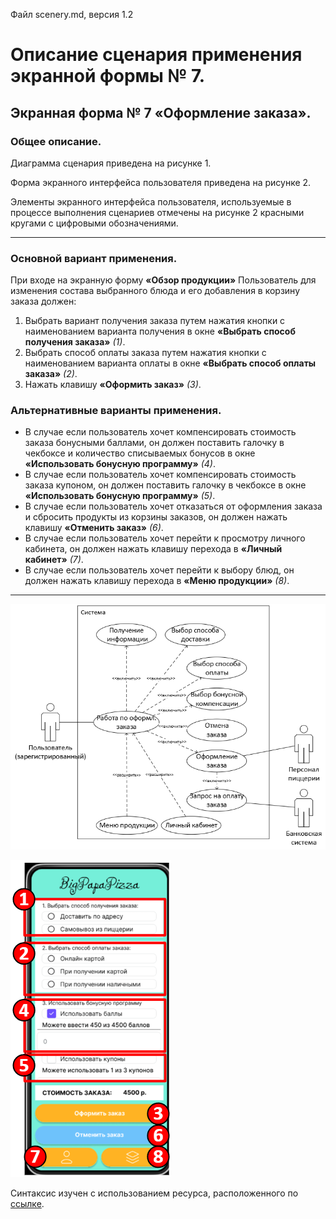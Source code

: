 Файл scenery.md, версия 1.2
# Описание сценария применения экранной формы № 7.
## Экранная форма № 7 «Оформление заказа».
### Общее описание.
Диаграмма сценария приведена на рисунке 1.

Форма экранного интерфейса пользователя приведена на рисунке 2.

Элементы экранного интерфейса пользователя, используемые в процессе выполнения сценариев отмечены на рисунке 2 красными кругами с цифровыми обозначениями.

---

### Основной вариант применения.
При входе на экранную форму **«Обзор продукции»** Пользователь для изменения состава выбранного блюда и его добавления в корзину заказа должен:
1. Выбрать вариант получения заказа путем нажатия кнопки с наименованием варианта получения в окне **«Выбрать способ получения заказа»** *(1)*.
2. Выбрать способ оплаты заказа путем нажатия кнопки с наименованием варианта оплаты в окне **«Выбрать способ оплаты заказа»** *(2)*.
3. Нажать клавишу **«Оформить заказ»** *(3)*.
### Альтернативные варианты применения.
- В случае если пользователь хочет компенсировать стоимость заказа бонусными баллами, он должен поставить галочку в чекбоксе и количество списываемых бонусов в окне **«Использовать бонусную программу»** *(4)*.
- В случае если пользователь хочет компенсировать стоимость заказа купоном, он должен поставить галочку в чекбоксе в окне **«Использовать бонусную программу»** *(5)*.
- В случае если пользователь хочет отказаться от оформления заказа и сбросить продукты из корзины заказов, он должен нажать клавишу **«Отменить заказ»** *(6)*.
- В случае если пользователь хочет перейти к просмотру личного кабинета, он должен нажать клавишу перехода в **«Личный кабинет»** *(7)*.
- В случае если пользователь хочет перейти к выбору блюд, он должен нажать клавишу перехода в **«Меню продукции»** *(8)*.

---

![Рисунок 1  - Диаграмма сценария.](https://github.com/NozdrinKS/module24/blob/master/scenery_diagramm.png)

![Рисунок2  - Форма экранного интерфейса пользователя.](https://github.com/NozdrinKS/module24/blob/master/scenery_ui.png)

Синтаксис изучен с использованием ресурса, расположенного по [ссылке](https://texterra.ru/blog/ischerpyvayushchaya-shpargalka-po-sintaksisu-razmetki-markdown-na-zametku-avtoram-veb-razrabotchikam.html).